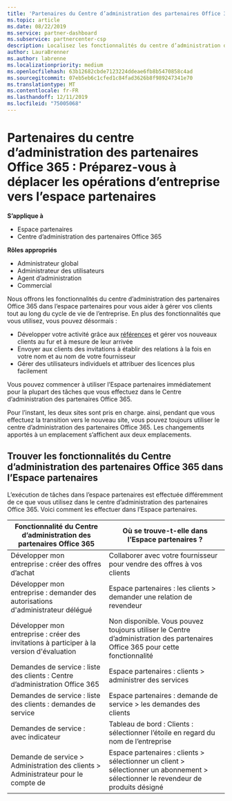 ```yaml
---
title: 'Partenaires du Centre d’administration des partenaires Office 365 : les opérations d’entreprise vont migrer vers l’Espace partenaires| Espace partenaires'
ms.topic: article
ms.date: 08/22/2019
ms.service: partner-dashboard
ms.subservice: partnercenter-csp
description: Localisez les fonctionnalités du centre d’administration des partenaires Office 365 courantes, telles que la génération de vos demandes commerciales et de services, après la migration vers l’espace partenaires.
author: LauraBrenner
ms.author: labrenne
ms.localizationpriority: medium
ms.openlocfilehash: 63b12682cbde7123224ddeae6fb8b5470858c4ad
ms.sourcegitcommit: 07eb5eb6c1cfed1c84fad3626b8f989247341e70
ms.translationtype: MT
ms.contentlocale: fr-FR
ms.lasthandoff: 12/11/2019
ms.locfileid: "75005068"
---
```

# <a name="office-365-partner-admin-center-partners-get-ready-to-move-business-operations-to-partner-center"></a>Partenaires du centre d’administration des partenaires Office 365 : Préparez-vous à déplacer les opérations d’entreprise vers l’espace partenaires

**S’applique à** 

- Espace partenaires
- Centre d’administration des partenaires Office 365

**Rôles appropriés**
-   Administrateur global
-   Administrateur des utilisateurs
-   Agent d’administration
-   Commercial

Nous offrons les fonctionnalités du centre d’administration des partenaires Office 365 dans l’espace partenaires pour vous aider à gérer vos clients tout au long du cycle de vie de l’entreprise. En plus des fonctionnalités que vous utilisez, vous pouvez désormais : 

*  Développer votre activité grâce aux [références](referrals.md) et gérer vos nouveaux clients au fur et à mesure de leur arrivée
*  Envoyer aux clients des invitations à établir des relations à la fois en votre nom et au nom de votre fournisseur
*  Gérer des utilisateurs individuels et attribuer des licences plus facilement

Vous pouvez commencer à utiliser l’Espace partenaires immédiatement pour la plupart des tâches que vous effectuez dans le Centre d’administration des partenaires Office 365. 

Pour l’instant, les deux sites sont pris en charge. ainsi, pendant que vous effectuez la transition vers le nouveau site, vous pouvez toujours utiliser le centre d’administration des partenaires Office 365. Les changements apportés à un emplacement s’affichent aux deux emplacements.

## <a name="find-office-365-partner-admin-center-features-in-partner-center"></a>Trouver les fonctionnalités du Centre d’administration des partenaires Office 365 dans l’Espace partenaires

L’exécution de tâches dans l’espace partenaires est effectuée différemment de ce que vous utilisez dans le centre d’administration des partenaires Office 365. Voici comment les effectuer dans l’Espace partenaires.

| Fonctionnalité du Centre d’administration des partenaires Office 365                       | Où se trouve-t-elle dans l’Espace partenaires ? | 
|   -----------------------------------------------  | -------------- |
| Développer mon entreprise : créer des offres d’achat | Collaborer avec votre fournisseur pour vendre des offres à vos clients |
| Développer mon entreprise : demander des autorisations d'administrateur délégué | Espace partenaires : les clients > demander une relation de revendeur |
| Développer mon entreprise : créer des invitations à participer à la version d'évaluation | Non disponible. Vous pouvez toujours utiliser le Centre d’administration des partenaires Office 365 pour cette fonctionnalité |
| Demandes de service : liste des clients : Centre d’administration Office 365 | Espace partenaires : clients > administrer des services |
| Demandes de service : liste des clients : demandes de service | Espace partenaires : demande de service > les demandes des clients |
| Demandes de service : avec indicateur | Tableau de bord : Clients : sélectionner l’étoile en regard du nom de l’entreprise |
| Demande de service > Administration des clients > Administrateur pour le compte de | Espace partenaires : clients > sélectionner un client > sélectionner un abonnement > sélectionner le revendeur de produits désigné |

